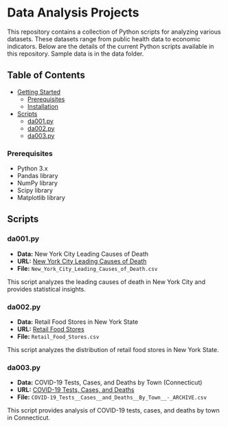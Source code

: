 # Data Analysis Projects

This repository contains a collection of Python scripts for analyzing various datasets. These datasets range from public health data to economic indicators. Below are the details of the current Python scripts available in this repository. Sample data is in the data folder.

## Table of Contents

- [Getting Started](#getting-started)
  - [Prerequisites](#prerequisites)
  - [Installation](#installation)
- [Scripts](#scripts)
  - [da001.py](#da001py)
  - [da002.py](#da002py)
  - [da003.py](#da003py)

### Prerequisites

- Python 3.x
- Pandas library
- NumPy library
- Scipy library
- Matplotlib library

## Scripts

### da001.py

- **Data:** New York City Leading Causes of Death
- **URL:** [New York City Leading Causes of Death](https://data.cityofnewyork.us/Health/New-York-City-Leading-Causes-of-Death/jb7j-dtam)
- **File:** `New_York_City_Leading_Causes_of_Death.csv`

This script analyzes the leading causes of death in New York City and provides statistical insights.

### da002.py

- **Data:** Retail Food Stores in New York State
- **URL:** [Retail Food Stores](https://data.ny.gov/Economic-Development/Retail-Food-Stores/9a8c-vfzj)
- **File:** `Retail_Food_Stores.csv`

This script analyzes the distribution of retail food stores in New York State.

### da003.py

- **Data:** COVID-19 Tests, Cases, and Deaths by Town (Connecticut)
- **URL:** [COVID-19 Tests, Cases, and Deaths](https://data.ct.gov/Health-and-Human-Services/COVID-19-Tests-Cases-and-Deaths-By-Town-ARCHIVE/28fr-iqnx)
- **File:** `COVID-19_Tests__Cases__and_Deaths__By_Town__-_ARCHIVE.csv`

This script provides analysis of COVID-19 tests, cases, and deaths by town in Connecticut.

